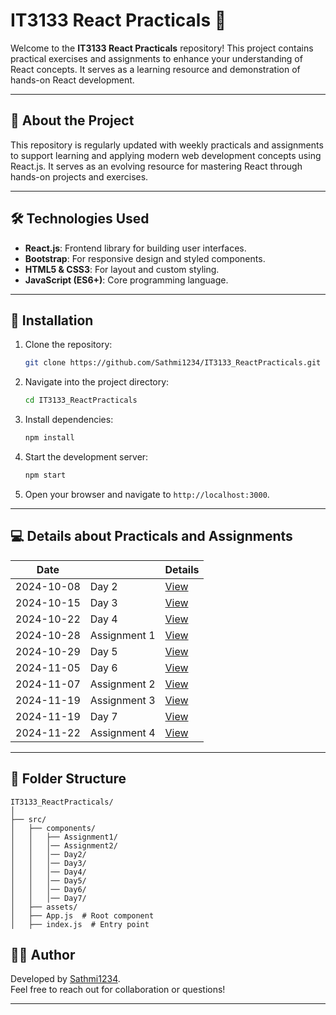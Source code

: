 # IT3133 React Practicals 🚀

Welcome to the **IT3133 React Practicals** repository! This project contains practical exercises and assignments to enhance your understanding of React concepts. It serves as a learning resource and demonstration of hands-on React development.

---

## 📖 About the Project

This repository is regularly updated with weekly practicals and assignments to support learning and applying modern web development concepts using React.js. It serves as an evolving resource for mastering React through hands-on projects and exercises.

---

## 🛠️ Technologies Used

- **React.js**: Frontend library for building user interfaces.
- **Bootstrap**: For responsive design and styled components.
- **HTML5 & CSS3**: For layout and custom styling.
- **JavaScript (ES6+)**: Core programming language.

---

## 🚀 Installation

1. Clone the repository:
   ```bash
   git clone https://github.com/Sathmi1234/IT3133_ReactPracticals.git
   ```
2. Navigate into the project directory:
   ```bash
   cd IT3133_ReactPracticals
   ```
3. Install dependencies:
   ```bash
   npm install
   ```
4. Start the development server:
   ```bash
   npm start
   ```
5. Open your browser and navigate to `http://localhost:3000`.

---

## 💻 Details about Practicals and Assignments

| Date       |      |Details                                             |
|------------|------|---------------------------------------------------|
| 2024-10-08 | Day 2 | [View](./src/componenets/Day2_08_10/README.md)                      |
| 2024-10-15 | Day 3 | [View](./src/componenets/Day3_15_10/README.md)                      |
| 2024-10-22 | Day 4 | [View](./src/componenets/Day4_22_10/README.md)                      |
| 2024-10-28 | Assignment 1 | [View](./src/componenets/Assignment1/README.md)               |
| 2024-10-29 | Day 5 | [View](./src/componenets/Day5_29_10/README.md)                      |
| 2024-11-05 | Day 6 | [View](./src/componenets/Day6_05_11/README.md)                      |
| 2024-11-07 | Assignment 2 | [View](./src/componenets/Assignment2/README.md)               |
| 2024-11-19 | Assignment 3 | [View](https://github.com/Sathmi1234/2020ICT117_IT3133_Assignment3_StudentInformationPortal.git)               |
| 2024-11-19 | Day 7 | [View](./src/componenets/Day7_19_11/README.md)                      |
| 2024-11-22 | Assignment 4 | [View](https://github.com/Sathmi1234/IT3133_Assignment4_AnimalMatchingGame.git)                      |

---

## 📂 Folder Structure

```plaintext
IT3133_ReactPracticals/
│
├── src/
│   ├── components/
│   │   ├── Assignment1/
│   │   │── Assignment2/
│   │   │── Day2/
│   │   │── Day3/ 
│   │   │── Day4/ 
│   │   │── Day5/
│   │   │── Day6/
│   │   │── Day7/ 
│   ├── assets/
│   ├── App.js  # Root component
│   ├── index.js  # Entry point

```


## 👩‍💻 Author

Developed by [Sathmi1234](https://github.com/Sathmi1234).  
Feel free to reach out for collaboration or questions!

---